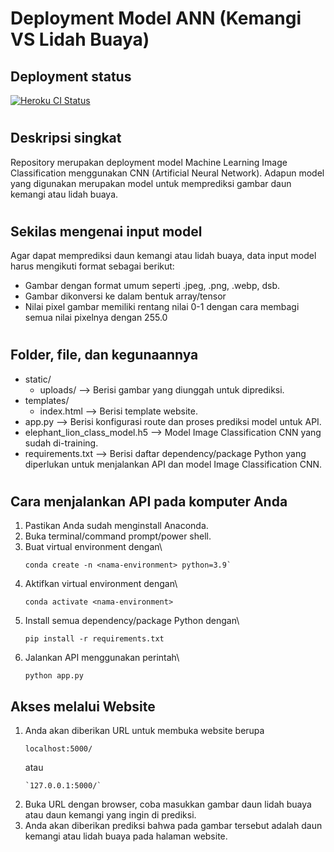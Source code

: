 # Deployment Model ANN (Kemangi VS Lidah Buaya)


## Deployment status

[![Heroku CI Status](https://heroku-badge.herokuapp.com/?app=image-prediction-ai)](https://image-prediction-ai.herokuapp.com/)

#


## Deskripsi singkat

Repository merupakan deployment model Machine Learning Image Classification menggunakan CNN (Artificial Neural Network). Adapun model yang digunakan merupakan model untuk memprediksi gambar daun kemangi atau lidah buaya.

#

## Sekilas mengenai input model

Agar dapat memprediksi daun kemangi atau lidah buaya, data input model harus mengikuti format sebagai berikut:

-   Gambar dengan format umum seperti .jpeg, .png, .webp, dsb.
-   Gambar dikonversi ke dalam bentuk array/tensor
-   Nilai pixel gambar memiliki rentang nilai 0-1 dengan cara membagi semua nilai pixelnya dengan 255.0

#

## Folder, file, dan kegunaannya

-   static/
    -   uploads/ --> Berisi gambar yang diunggah untuk diprediksi.
-   templates/
    -   index.html --> Berisi template website.
-   app.py --> Berisi konfigurasi route dan proses prediksi model untuk API.
-   elephant_lion_class_model.h5 --> Model Image Classification CNN yang sudah di-training.
-   requirements.txt --> Berisi daftar dependency/package Python yang diperlukan untuk menjalankan API dan model Image Classification CNN.

#

## Cara menjalankan API pada komputer Anda

1. Pastikan Anda sudah menginstall Anaconda.
1. Buka terminal/command prompt/power shell.
1. Buat virtual environment dengan\
   ```console
   conda create -n <nama-environment> python=3.9`
   ``` 
1. Aktifkan virtual environment dengan\
    ```console
   conda activate <nama-environment>
   ``` 
1. Install semua dependency/package Python dengan\
   ```console
   pip install -r requirements.txt
   ``` 
1. Jalankan API menggunakan perintah\
   ```console
   python app.py
   ``` 

## Akses melalui Website

1. Anda akan diberikan URL untuk membuka website berupa 
   ```console
   localhost:5000/
   ``` 
   atau 
   ```console
   `127.0.0.1:5000/`
   ```
1. Buka URL dengan browser, coba masukkan gambar daun lidah buaya atau daun kemangi yang ingin di prediksi.
1. Anda akan diberikan prediksi bahwa pada gambar tersebut adalah daun kemangi atau lidah buaya pada halaman website.
